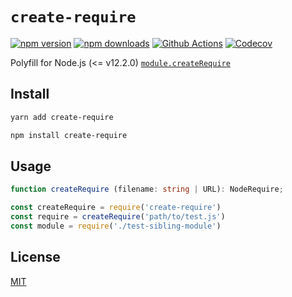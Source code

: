 # `create-require`

[![npm version][npm-version-src]][npm-version-href]
[![npm downloads][npm-downloads-src]][npm-downloads-href]
[![Github Actions][github-actions-src]][github-actions-href]
[![Codecov][codecov-src]][codecov-href]

Polyfill for Node.js (<= v12.2.0) [`module.createRequire`](https://nodejs.org/api/modules.html#modules_module_createrequire_filename)

## Install

```sh
yarn add create-require

npm install create-require
```

## Usage

```ts
function createRequire (filename: string | URL): NodeRequire;
```

```js
const createRequire = require('create-require')
const require = createRequire('path/to/test.js')
const module = require('./test-sibling-module')
```

## License

[MIT](./LICENSE)

<!-- Badges -->
[npm-version-src]: https://img.shields.io/npm/v/create-require?style=flat-square
[npm-version-href]: https://npmjs.com/package/create-require

[npm-downloads-src]: https://img.shields.io/npm/dm/create-require?style=flat-square
[npm-downloads-href]: https://npmjs.com/package/create-require

[github-actions-src]: https://img.shields.io/github/workflow/status/nuxt-contrib/create-require/test/master?style=flat-square
[github-actions-href]: https://github.com/nuxt-contrib/create-require/actions?query=workflow%3Atest

[codecov-src]: https://img.shields.io/codecov/c/gh/nuxt-contrib/create-require/master?style=flat-square
[codecov-href]: https://codecov.io/gh/nuxt-contrib/create-require
